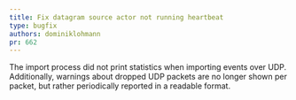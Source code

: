 ```yaml
---
title: Fix datagram source actor not running heartbeat
type: bugfix
authors: dominiklohmann
pr: 662
---
```


The import process did not print statistics when importing events over UDP.
Additionally, warnings about dropped UDP packets are no longer shown per packet,
but rather periodically reported in a readable format.
